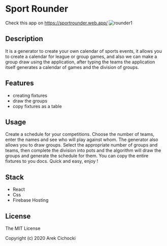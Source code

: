# Sport Rounder

Check this app on https://sportrounder.web.app/
![rounder1](https://user-images.githubusercontent.com/62649296/113473285-09b0f100-9469-11eb-8e3a-93abf19b6a23.png)

## Description

It is a generator to create your own calendar of sports events, it allows you to create a calendar for league or group games, and also we can make a group draw using the application, after typing the teams the application itself generates a calendar of games and the division of groups.

## Features

- creating fixtures
- draw the groups
- copy fixtures as a table

## Usage

Create a schedule for your competitions. Choose the number of teams, enter the names and see who will play against whom.
The generator also allows you to draw groups. Select the appropriate number of groups and teams, then complete the division into pots and the algorithm will draw the groups and generate the schedule for them.
You can copy the entire fixtures to you docs.
Quick and easy, enjoy !

## Stack

- React
- Css
- Firebase Hosting

## License

The MIT License

Copyright (c) 2020 Arek Cichocki
